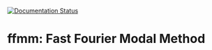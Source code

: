 [![Documentation Status](https://readthedocs.org/projects/ffmm/badge/?version=latest)](https://ffmm.readthedocs.io/en/latest/?badge=latest)

# ffmm: Fast Fourier Modal Method
